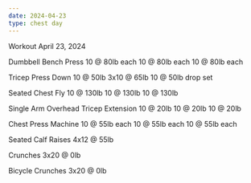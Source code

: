 ```yaml
---
date: 2024-04-23
type: chest day
---
```

Workout April 23, 2024

Dumbbell Bench Press
10 @ 80lb each
10 @ 80lb each
10 @ 80lb each

Tricep Press Down
10 @ 50lb
3x10 @ 65lb
10 @ 50lb drop set

Seated Chest Fly
10 @ 130lb
10 @ 130lb
10 @ 130lb

Single Arm Overhead Tricep Extension
10 @ 20lb
10 @ 20lb
10 @ 20lb

Chest Press Machine
10 @ 55lb each
10 @ 55lb each
10 @ 55lb each

Seated Calf Raises
4x12 @ 55lb

Crunches
3x20 @ 0lb

Bicycle Crunches
3x20 @ 0lb